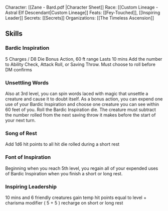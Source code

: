 Character: [[Zane - Bard.pdf |Character Sheet]]
Race: [[Custom Lineage - Astral Elf Descendant|Custom Lineage]]
Feats: [[Fey-Touched]], [[Inspiring Leader]]
Secrets: [[Secrets]]
Organizations: [[The Timeless Ascension]]

## Skills

### Bardic Inspiration 

5 Charges / D8 Die
Bonus Action, 60 ft range
Lasts 10 mins
Add the number to Ability Check, Attack Roll, or Saving Throw.
Must choose to roll before DM confirms

### Unsettling Words

Also at 3rd level, you can spin words laced with magic that unsettle a creature and cause it to doubt itself. As a bonus action, you can expend one use of your Bardic Inspiration and choose one creature you can see within 60 feet of you. Roll the Bardic Inspiration die. The creature must subtract the number rolled from the next saving throw it makes before the start of your next turn.

### Song of Rest

Add 1d6 hit points to all hit die rolled during a short rest

### Font of Inspiration

Beginning when you reach 5th level, you regain all of your expended uses of Bardic Inspiration when you finish a short or long rest.

### Inspiring Leadership

10 mins and 6 friendly creatures gain temp hit points equal to level + charisma modifier ( 5 + 5 ) recharge on short or long rest